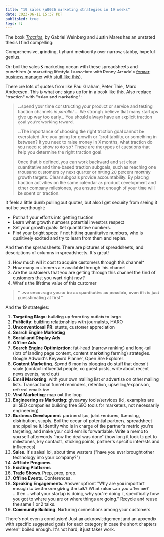 ```yaml
---
title: "19 sales \u0026 marketing strategies in 19 weeks"
date: 2023-06-11 15:37 PDT
published: true
tags: []
---
```


The book [*Traction*](https://www.goodreads.com/pt/book/show/24693635-traction), by Gabriel Weinberg and Justin Mares has an unstated thesis I find compelling:

Comprehensive, grinding, tryhard mediocrity over narrow, stabby, hopeful genius. 

Or: boil the sales & marketing ocean with these spreadsheets and punchlists (a marketing lifestyle I associate with Penny Arcade's [former business manager](https://www.reddit.com/r/IAmA/comments/nx0bs/comment/c3cm3zm/) with [stuff like this](https://web.archive.org/web/20120107151014/http://penny-arcade.com/khoo/viral)).

There are lots of quotes from like Paul Graham, Peter Thiel, Marc Andreesen. This is what one signs up for in a book like this. Also replace "traction" with "sales and marketing":

>  ...spend your time constructing your product or service and testing traction channels *in parallel*.... We strongly believe that many startups give up way too early... You should always have an explicit traction goal you’re working toward.
> 
> ...The importance of choosing the right traction goal cannot be overstated. Are you going for growth or “profitability, or something in between? If you need to raise money in X months, what traction do you need to show to do so? These are the types of questions that help you determine the right traction goal.
> 
> Once that is defined, you can work backward and set clear quantitative and time-based traction subgoals, such as reaching one thousand customers by next quarter or hitting 20 percent monthly growth targets. Clear subgoals provide accountability. By placing traction activities on the same calendar as product development and other company milestones, you ensure that enough of your time will be spent on traction.

It feels a little dumb pulling out quotes, but also I get security from seeing it not be overthought:

* Put half your efforts into getting traction
* Learn what growth numbers potential investors respect
* Set your growth goals: Set quantitative numbers.
* Find your bright spots: if not hitting quantitative numbers, who is qualitively excited and try to learn from them and replan.

And then the spreadsheets. There are pictures of spreadsheets, and descriptions of columns in spreadsheets. It's great! 

1. How much will it cost to acquire customers through this channel?
2. How many customers are available through this channel
3. Are the customers that you are getting through this channel the kind of customers that you want right now?
4. What's the lifetime value of this customer

>  "...we encourage you to be as quantitative as possible, even if it is just guesstimating at first.”

And the 19 strategies:

1. **Targeting Blogs**: building up from tiny outlets to large
2. **Publicity**: building relationships with journalists, HARO. 
3. **Unconventional PR**: stunts, customer appreciation
4. **Search Engine Marketing**
5. **Social and Display Ads**
6. **Offline Ads**
7. **Search Engine Optimization**: fat-head (narrow ranking) and long-tail (lots of landing page content, content marketing farming) strategies. Google Adword's Keyword Planner,  Open Site Explorer.
8. **Content Marketing**. Spend 6 months blogging do stuff that doesn't scale (contact influential people, do guest posts, write about recent news events, nerd out)
9. **Email Marketing**: with your own mailing list or advertise on other mailing lists. Transactional funnel reminders, retention, upselling/expansion, referral emails too.
10. **Viral Marketing**: map out the loop.
11. **Engineering as Marketing**: giveaway tools/services (lol, examples are all SEO companies building free SEO tools for marketers, not necessarily engineering)
12. **Business Development**: partnerships, joint ventures, licensing, distribution, supply. Boil the ocean of potential partners, spreadsheet and pipeline it.  Identify who is in charge of the partner's metric you're targeting, and make your cold emails forwardable. Write a memo to yourself afterwords "how the deal was done" (how long it took to get to milestones, key contacts, sticking points, partner's specific interests and influences)
13. **Sales**. It's sales! lol, about time wasters ("have you ever brought other technology into your company?")
14. **Affiliate Programs**
15. **Existing Platforms**
16. **Trade Shows**. Prep, prep, prep.
17. **Offline Events**. Conferences.
18. **Speaking Engagements**. Answer upfront "Why are you important enough to be the one giving the talk? What value can you offer me? ...then... what your startup is doing, why you're doing it, specifically how you got to where you are or where things are going." Recycle and reuse the same 1 or 2 talks.
19. **Community Building**. Nurturing connections among your customers.

There's not even a conclusion! Just an acknowledgement and an appendix with specific suggested goals for each category in case the short chapters weren't boiled enough. It's not hard, it just takes work.

